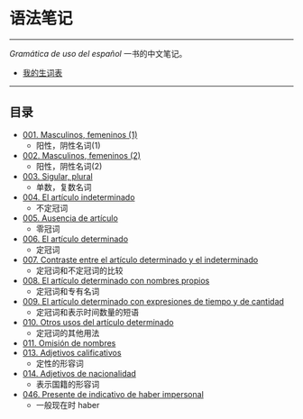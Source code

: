 # 语法笔记

---

_Gramática de uso del español_ 一书的中文笔记。

- [我的生词表](word-list.md)

---

## 目录

- [001. Masculinos, femeninos (1)](notes/001-el-hijo-la-hija.md)
  - 阳性，阴性名词(1)
- [002. Masculinos, femeninos (2)](notes/002-el-libro-la-mesa.md)
  - 阳性，阴性名词(2)
- [003. Sigular, plural](notes/003-libro-libros.md)
  - 单数，复数名词
- [004. El artículo indeterminado](notes/004-un-una-unos-unas.md)
  - 不定冠词
- [005. Ausencia de artículo](notes/005-un-coche-coche.md)
  - 零冠词
- [006. El artículo determinado](notes/006-el-la-los-las.md)
  - 定冠词
- [007. Contraste entre el artículo determinado y el indeterminado](notes/007-un-perro-el-perro.md)
  - 定冠词和不定冠词的比较
- [008. El artículo determinado con nombres propios](notes/008-el-señor-alonso-la-calle-mayor.md)
  - 定冠词和专有名词
- [009. El artículo determinado con expresiones de tiempo y de cantidad](notes/009-el-seis-de-enero.md)
  - 定冠词和表示时间数量的短语
- [010. Otros usos del artículo determinado](notes/010-tocar-la-guitarra.md)
  - 定冠词的其他用法
- [011. Omisión de nombres](notes/011-el-rojo-uno-rojo.md)
- [013. Adjetivos calificativos](notes/013-un-coche-pequeño.md)
  - 定性的形容词
- [014. Adjetivos de nacionalidad](notes/014-una-amiga-chilena.md)
  - 表示国籍的形容词
- [046. Presente de indicativo de haber impersonal](047-hay-un-vaso-en-la-mesa.md)
  - 一般现在时 haber
